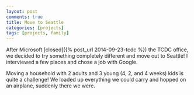 ```yaml
---
layout: post
comments: true
title: Move to Seattle 
categories: [projects]
tags: [projects, family]
---
```


After Microsoft [closed]({% post_url 2014-09-23-tcdc %}) the TCDC office, we decided to try something completely different and move out to Seattle! I interviewed a few places and chose a job with Google.

Moving a household with 2 adults and 3 young (4, 2, and 4 weeks) kids is quite a challenge! We loaded up everything we could carry and hopped on an airplane, suddenly there we were.

 
